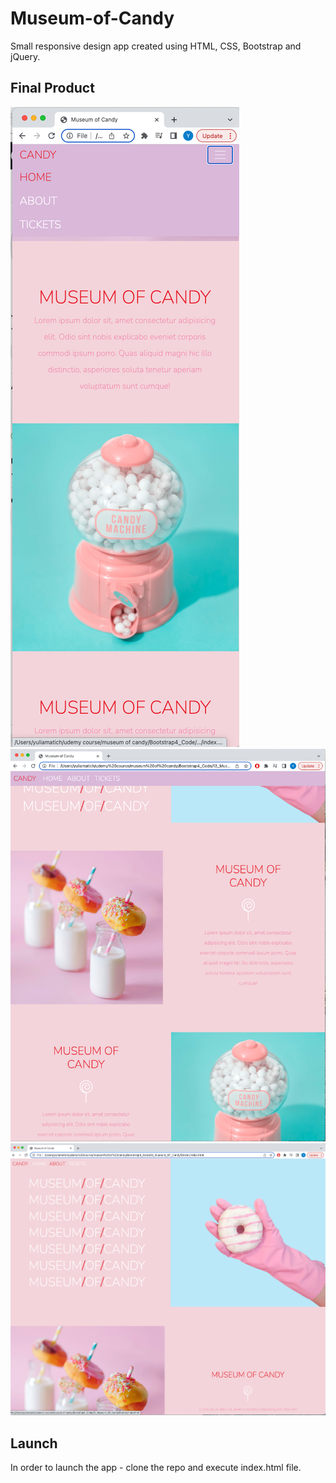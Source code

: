 # Museum-of-Candy

Small responsive design app created using HTML, CSS, Bootstrap and jQuery.

## Final Product
!["Small Screen"](https://github.com/YuliiaMatich/Museum-of-Candy/blob/main/docs/small%20screen.png)
!["Medium Screen"](https://github.com/YuliiaMatich/Museum-of-Candy/blob/main/docs/medium-screen.png)
!["Large Screen"](https://github.com/YuliiaMatich/Museum-of-Candy/blob/main/docs/xl-screen.png)

## Launch
In order to launch the app - clone the repo and execute index.html file.